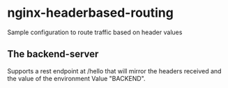 # nginx-headerbased-routing
Sample configuration to route traffic based on header values

## The backend-server

Supports a rest endpoint at /hello that will mirror the headers received
and the value of the environment Value "BACKEND".